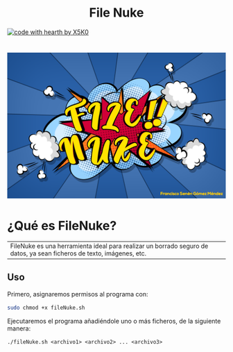 <h1 align="center">File Nuke</h1>

[![code with hearth by X5K0](https://img.shields.io/badge/Scripted%20with%20%E2%99%A5%20by-X5K0-ff8223.svg)](https://github.com/X5K0)

# ![fileNuke](https://github.com/X5K0/FileNuke/blob/main/FileNuke.png)

# ¿Qué es FileNuke?
<table>
<tr>
<td>
FileNuke es una herramienta ideal para realizar un borrado seguro de datos, ya sean ficheros de texto, imágenes, etc.
</td>
</tr>
</table>


## Uso

Primero, asignaremos permisos al programa con:

```bash
sudo chmod +x fileNuke.sh
```

Ejecutaremos el programa añadiéndole uno o más ficheros, de la siguiente manera:

```
./fileNuke.sh <archivo1> <archivo2> ... <archivo3>
```
